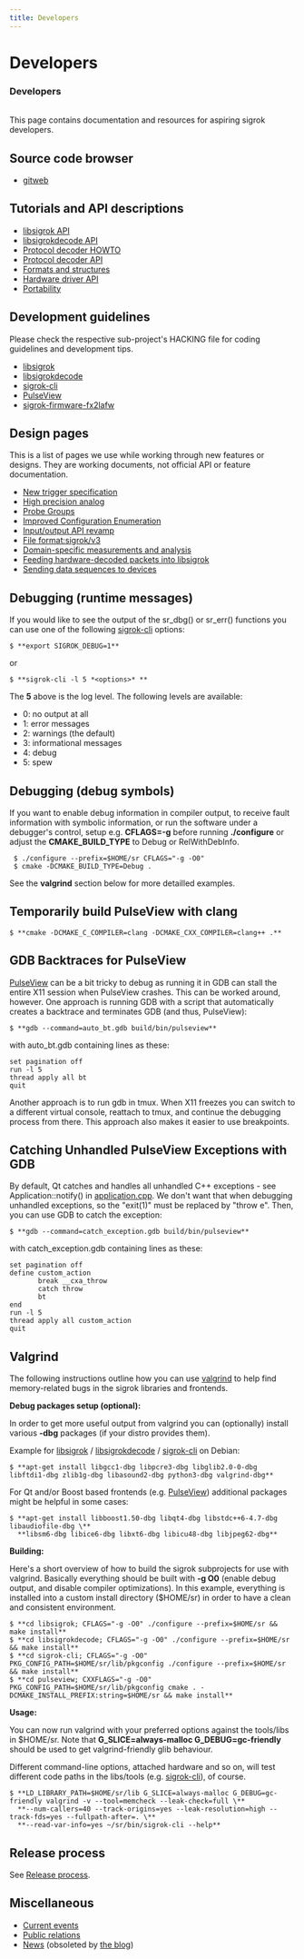 ```yaml
---
title: Developers
---
```


# Developers

<div class="infobox" markdown>

### Developers

| | |
|---|---|

</div>

This page contains documentation and resources for aspiring sigrok developers.














## Source code browser
- [gitweb](http://sigrok.org/gitweb/)
## Tutorials and API descriptions
- [libsigrok API](http://sigrok.org/api/libsigrok/unstable/index.html)
- [libsigrokdecode API](http://sigrok.org/api/libsigrokdecode/unstable/index.html)
- [Protocol decoder HOWTO](/wiki/Protocol_decoder_HOWTO)
- [Protocol decoder API](/wiki/Protocol_decoder_API)
- [Formats and structures](/wiki/Formats_and_structures)
- [Hardware driver API](/wiki/Hardware_driver_API)
- [Portability](/wiki/Portability)
## Development guidelines

Please check the respective sub-project's HACKING file for coding guidelines and development tips.

- [libsigrok](http://sigrok.org/gitweb/?p=libsigrok.git;a=blob;f=HACKING;hb=HEAD)
- [libsigrokdecode](http://sigrok.org/gitweb/?p=libsigrokdecode.git;a=blob;f=HACKING;hb=HEAD)
- [sigrok-cli](http://sigrok.org/gitweb/?p=sigrok-cli.git;a=blob;f=HACKING;hb=HEAD)
- [PulseView](http://sigrok.org/gitweb/?p=pulseview.git;a=blob;f=HACKING;hb=HEAD)
- [sigrok-firmware-fx2lafw](http://sigrok.org/gitweb/?p=sigrok-firmware-fx2lafw.git;a=blob;f=HACKING;hb=HEAD)
## Design pages

This is a list of pages we use while working through new features or designs. They are working documents, not official API or feature documentation.

- [New trigger specification](/wiki/New_trigger_specification)
- [High precision analog](/wiki/High_precision_analog)
- [Probe Groups‎](/wiki/Probe_Groups)
- [Improved Configuration Enumeration](/wiki/Improved_Configuration_Enumeration)
- [Input/output API revamp](/wiki/Input/output_API_revamp)
- [File format:sigrok/v3](/wiki/File_format:Sigrok/v3)
- [Domain-specific measurements and analysis](/wiki/Domain-specific_measurements_and_analysis)
- [Feeding hardware-decoded packets into libsigrok](/wiki/Feeding_hardware-decoded_packets_into_libsigrok)
- [Sending data sequences to devices](/wiki/Sending_data_sequences_to_devices)
## Debugging (runtime messages)

If you would like to see the output of the sr_dbg() or sr_err() functions you can use one of the following [sigrok-cli](/wiki/Sigrok-cli) options:

```
$ **export SIGROK_DEBUG=1**

```
or

```
$ **sigrok-cli -l 5 *<options>* **

```

The **5** above is the log level. The following levels are available:

- 0: no output at all
- 1: error messages
- 2: warnings (the default)
- 3: informational messages
- 4: debug
- 5: spew
## Debugging (debug symbols)

If you want to enable debug information in compiler output, 
to receive fault information with symbolic information, 
or run the software under a debugger's control,
setup e.g. **CFLAGS=-g** before running **./configure** or 
adjust the **CMAKE_BUILD_TYPE** to Debug or RelWithDebInfo.

```
 $ ./configure --prefix=$HOME/sr CFLAGS="-g -O0"
 $ cmake -DCMAKE_BUILD_TYPE=Debug .

```

See the **valgrind** section below for more detailled examples.

## Temporarily build PulseView with clang
```
$ **cmake -DCMAKE_C_COMPILER=clang -DCMAKE_CXX_COMPILER=clang++ .**

```
## GDB Backtraces for PulseView

[PulseView](/wiki/PulseView) can be a bit tricky to debug as running it in GDB can stall the entire X11 session when PulseView crashes. This can be worked around, however. One approach is running GDB with a script that automatically creates a backtrace and terminates GDB (and thus, PulseView):

```
$ **gdb --command=auto_bt.gdb build/bin/pulseview**

```

with auto_bt.gdb containing lines as these:

```
set pagination off
run -l 5
thread apply all bt
quit

```

Another approach is to run gdb in tmux. When X11 freezes you can switch to a different virtual console, reattach to tmux, and continue the debugging process from there. This approach also makes it easier to use breakpoints.

## Catching Unhandled PulseView Exceptions with GDB

By default, Qt catches and handles all unhandled C++ exceptions - see Application::notify() in [application.cpp](https://sigrok.org/gitweb/?p=pulseview.git;a=blob;f=pv/application.cpp). We don't want that when debugging unhandled exceptions, so the "exit(1)" must be replaced by "throw e". Then, you can use GDB to catch the exception:

```
$ **gdb --command=catch_exception.gdb build/bin/pulseview**

```

with catch_exception.gdb containing lines as these:

```
set pagination off
define custom_action
       break __cxa_throw
       catch throw
       bt
end
run -l 5
thread apply all custom_action
quit

```

## Valgrind

The following instructions outline how you can use [valgrind](http://valgrind.org/) to help find memory-related bugs in the sigrok libraries and frontends.

**Debug packages setup (optional):**

In order to get more useful output from valgrind you can (optionally) install various **-dbg** packages (if your distro provides them).

Example for [libsigrok](/wiki/Libsigrok) / [libsigrokdecode](/wiki/Libsigrokdecode) / [sigrok-cli](/wiki/Sigrok-cli) on Debian:

```
$ **apt-get install libgcc1-dbg libpcre3-dbg libglib2.0-0-dbg libftdi1-dbg zlib1g-dbg libasound2-dbg python3-dbg valgrind-dbg**

```

For Qt and/or Boost based frontends (e.g. [PulseView](/wiki/PulseView)) additional packages might be helpful in some cases:

```
$ **apt-get install libboost1.50-dbg libqt4-dbg libstdc++6-4.7-dbg libaudiofile-dbg \**
  **libsm6-dbg libice6-dbg libxt6-dbg libicu48-dbg libjpeg62-dbg**

```

**Building:**

Here's a short overview of how to build the sigrok subprojects for use with valgrind. Basically everything should be built with **-g O0** (enable debug output, and disable compiler optimizations). In this example, everything is installed into a custom install directory ($HOME/sr) in order to have a clean and consistent environment.

```
$ **cd libsigrok; CFLAGS="-g -O0" ./configure --prefix=$HOME/sr && make install**
$ **cd libsigrokdecode; CFLAGS="-g -O0" ./configure --prefix=$HOME/sr && make install**
$ **cd sigrok-cli; CFLAGS="-g -O0" PKG_CONFIG_PATH=$HOME/sr/lib/pkgconfig ./configure --prefix=$HOME/sr && make install**
$ **cd pulseview; CXXFLAGS="-g -O0" PKG_CONFIG_PATH=$HOME/sr/lib/pkgconfig cmake . -DCMAKE_INSTALL_PREFIX:string=$HOME/sr && make install**

```

**Usage:**

You can now run valgrind with your preferred options against the tools/libs in $HOME/sr. Note that **G_SLICE=always-malloc G_DEBUG=gc-friendly** should be used to get valgrind-friendly glib behaviour.

Different command-line options, attached hardware and so on, will test different code paths in the libs/tools (e.g. [sigrok-cli](/wiki/Sigrok-cli)), of course.

```
$ **LD_LIBRARY_PATH=$HOME/sr/lib G_SLICE=always-malloc G_DEBUG=gc-friendly valgrind -v --tool=memcheck --leak-check=full \**
  **--num-callers=40 --track-origins=yes --leak-resolution=high --track-fds=yes --fullpath-after=. \**
  **--read-var-info=yes ~/sr/bin/sigrok-cli --help**

```

## Release process

See [Release process](/wiki/Developers/Release_process).

## Miscellaneous
- [Current events](/wiki/Current_events)
- [Public relations](/wiki/Public_relations)
- [News](/wiki/News) (obsoleted by [the blog](http://www.sigrok.org/blog))

